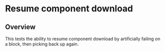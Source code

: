 # Resume component download

## Overview

This tests the ability to resume component download by artificially
failing on a block, then picking back up again.
